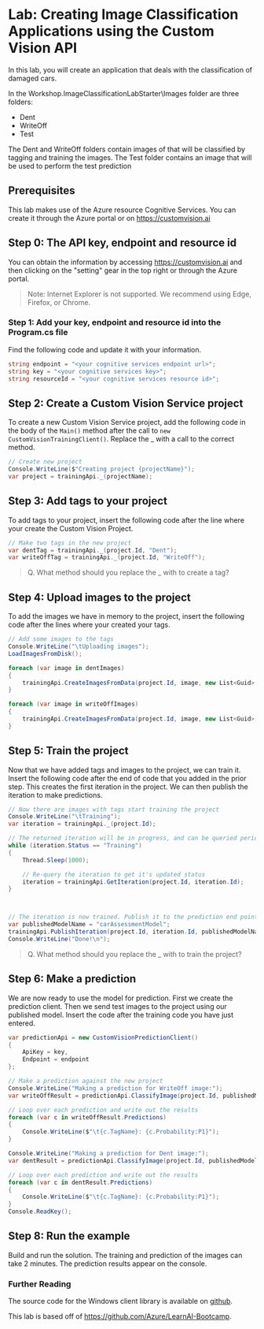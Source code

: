 # Lab: Creating Image Classification Applications using the Custom Vision API

In this lab, you will create an application that deals with the classification of damaged cars.

In the Workshop.ImageClassificationLabStarter\Images folder are three folders:

- Dent
- WriteOff
- Test

The Dent and WriteOff folders contain images of that
will be classified by tagging and training the images. The Test folder contains an image that will be used to
perform the test prediction


## Prerequisites
This lab makes use of the Azure resource Cognitive Services. You can create it through the Azure portal or on <https://customvision.ai>

## Step 0: The API key, endpoint and resource id

You can obtain the information by
accessing <https://customvision.ai> and then clicking on the
"setting" gear in the top right or through the Azure portal.

> Note: Internet Explorer is not supported. We recommend using Edge, Firefox, or Chrome.

### Step 1: Add your key, endpoint and resource id into the Program.cs file

Find the following code and update it with your information.

```c#
string endpoint = "<your cognitive services endpoint url>";
string key = "<your cognitive services key>";
string resourceId = "<your cognitive services resource id>";
```

## Step 2: Create a Custom Vision Service project

To create a new Custom Vision Service project, add the following code in the body of the `Main()` method after the call to `new CustomVisionTrainingClient()`. Replace the _ with a call to the correct method.

```c#
// Create new project
Console.WriteLine($"Creating project {projectName}");
var project = trainingApi._(projectName);
```


## Step 3: Add tags to your project

To add tags to your project, insert the following code after the line where your create the Custom Vision Project.

```c#
// Make two tags in the new project
var dentTag = trainingApi._(project.Id, "Dent");
var writeOffTag = trainingApi._(project.Id, "WriteOff");

```

>Q. What method should you replace the _ with to create a tag?

## Step 4: Upload images to the project

To add the images we have in memory to the project, insert the following code
after the lines where your created your tags.

```c#
// Add some images to the tags
Console.WriteLine("\tUploading images");
LoadImagesFromDisk();

foreach (var image in dentImages)
{
    trainingApi.CreateImagesFromData(project.Id, image, new List<Guid>() { dentTag.Id });
}

foreach (var image in writeOffImages)
{
    trainingApi.CreateImagesFromData(project.Id, image, new List<Guid>() { writeOffTag.Id });
}
```

## Step 5: Train the project

Now that we have added tags and images to the project, we can train it. Insert
the following code after the end of code that you added in the prior step. This
creates the first iteration in the project. We can then publish the iteration to make predictions.



```c#
// Now there are images with tags start training the project
Console.WriteLine("\tTraining");
var iteration = trainingApi._(project.Id);

// The returned iteration will be in progress, and can be queried periodically to see when it has completed
while (iteration.Status == "Training")
{
    Thread.Sleep(1000);

    // Re-query the iteration to get it's updated status
    iteration = trainingApi.GetIteration(project.Id, iteration.Id);
}



// The iteration is now trained. Publish it to the prediction end point.
var publishedModelName = "carAssessmentModel";
trainingApi.PublishIteration(project.Id, iteration.Id, publishedModelName, resourceId);
Console.WriteLine("Done!\n");
```

>Q. What method should you replace the _ with to train the project?

## Step 6: Make a prediction

We are now ready to use the model for prediction. First we create the prediction client. Then we send test images to the project using our published model.
Insert the code after the training code you have just
entered.

```c#
var predictionApi = new CustomVisionPredictionClient()
{
    ApiKey = key,
    Endpoint = endpoint
};

// Make a prediction against the new project
Console.WriteLine("Making a prediction for WriteOff image:");
var writeOffResult = predictionApi.ClassifyImage(project.Id, publishedModelName, writeOffTestImage);

// Loop over each prediction and write out the results
foreach (var c in writeOffResult.Predictions)
{
    Console.WriteLine($"\t{c.TagName}: {c.Probability:P1}");
}

Console.WriteLine("Making a prediction for Dent image:");
var dentResult = predictionApi.ClassifyImage(project.Id, publishedModelName, dentTestImage);

// Loop over each prediction and write out the results
foreach (var c in dentResult.Predictions)
{
    Console.WriteLine($"\t{c.TagName}: {c.Probability:P1}");
}
Console.ReadKey();
```

## Step 8: Run the example

Build and run the solution. The training and prediction of the images can take 2 minutes.
The prediction results appear on the console.


### Further Reading

The source code for the Windows client library is available on
[github](https://github.com/Microsoft/Cognitive-CustomVision-Windows/).

This lab is based off of <https://github.com/Azure/LearnAI-Bootcamp>.